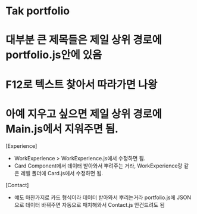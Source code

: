 # Tak portfolio

# 대부분 큰 제목들은 제일 상위 경로에 portfolio.js안에 있음
# F12로 텍스트 찾아서 따라가면 나왕

# 아예 지우고 싶으면 제일 상위 경로에 Main.js에서 지워주면 됨.

[Experience]
 - WorkExperience > WorkExperience.js에서 수정하면 됨.
 - Card Component에서 데이터 받아와서 뿌려주는 거라, WorkExperience랑 같은 레벨 폴더에 Card.js에서 수정하면 됨.

 [Contact]
  - 얘도 마찬가지로 카드 형식이라 데이터 받아와서 뿌리는거라 portfolio.js에 JSON으로 데이터 바꿔주면 자동으로 패치해와서 Contact.js 안건드려도 됨